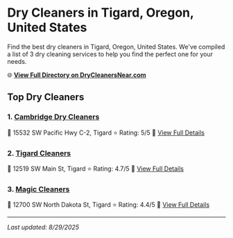 # Dry Cleaners in Tigard, Oregon, United States

Find the best dry cleaners in Tigard, Oregon, United States. We've compiled a list of 3 dry cleaning services to help you find the perfect one for your needs.

🌐 **[View Full Directory on DryCleanersNear.com](https://drycleanersnear.com/city/US/Oregon/Tigard)**

## Top Dry Cleaners

### 1. [Cambridge Dry Cleaners](https://drycleanersnear.com/dryCleaner/68955abf82a21f618f14c50b/cambridge-dry-cleaners)
📍 15532 SW Pacific Hwy C-2, Tigard
⭐ Rating: 5/5
🔗 [View Full Details](https://drycleanersnear.com/dryCleaner/68955abf82a21f618f14c50b/cambridge-dry-cleaners)

### 2. [Tigard Cleaners](https://drycleanersnear.com/dryCleaner/68955a7f82a21f618f14c31a/tigard-cleaners)
📍 12519 SW Main St, Tigard
⭐ Rating: 4.7/5
🔗 [View Full Details](https://drycleanersnear.com/dryCleaner/68955a7f82a21f618f14c31a/tigard-cleaners)

### 3. [Magic Cleaners](https://drycleanersnear.com/dryCleaner/68955a9782a21f618f14c3d3/magic-cleaners)
📍 12700 SW North Dakota St, Tigard
⭐ Rating: 4.4/5
🔗 [View Full Details](https://drycleanersnear.com/dryCleaner/68955a9782a21f618f14c3d3/magic-cleaners)


---

*Last updated: 8/29/2025*
